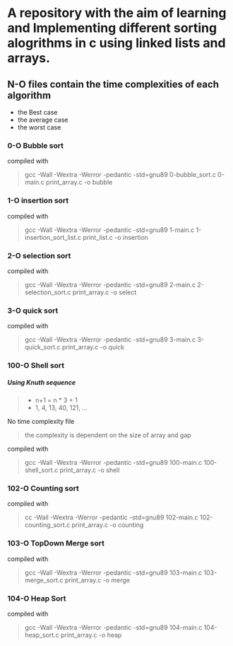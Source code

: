 # A repository with the aim of learning and Implementing different sorting alogrithms in c using linked lists and arrays.

## N-O files contain the time complexities of each algorithm
- the Best case
- the average case
- the worst case

### 0-O Bubble sort
compiled with
>  gcc -Wall -Wextra -Werror -pedantic  -std=gnu89 0-bubble_sort.c 0-main.c print_array.c -o bubble
 
### 1-O insertion sort
compiled with
> gcc -Wall -Wextra -Werror -pedantic  -std=gnu89 1-main.c 1-insertion_sort_list.c print_list.c -o insertion

### 2-O selection sort
compiled with
> gcc -Wall -Wextra -Werror -pedantic  -std=gnu89 2-main.c 2-selection_sort.c print_array.c -o select
 
### 3-O quick sort
compiled with
> gcc -Wall -Wextra -Werror -pedantic  -std=gnu89 3-main.c 3-quick_sort.c print_array.c -o quick

### 100-O Shell sort
##### Using Knuth sequence
> - n+1 = n * 3 + 1
> - 1, 4, 13, 40, 121, ...

No time complexity file
>  the complexity is dependent on the size of array and gap

compiled with
>  gcc -Wall -Wextra -Werror -pedantic  -std=gnu89 100-main.c 100-shell_sort.c print_array.c -o shell

### 102-O Counting sort
compiled with
> cc -Wall -Wextra -Werror -pedantic  -std=gnu89 102-main.c 102-counting_sort.c print_array.c -o counting
 
### 103-O TopDown Merge sort
compiled with
> gcc -Wall -Wextra -Werror -pedantic  -std=gnu89 103-main.c 103-merge_sort.c print_array.c -o merge

### 104-O Heap Sort
compiled with
> gcc -Wall -Wextra -Werror -pedantic  -std=gnu89 104-main.c 104-heap_sort.c print_array.c -o heap

